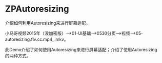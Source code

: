# ZPAutoresizing
介绍如何利用Autoresizing来进行屏幕适配。

小马哥视频2015年（没加密版）——>01-UI基础——>0530分页——>视频——>05-autoresizing.flv.cc.mp4_.mkv。

此Demo介绍了如何使用Autoresizing来进行屏幕适配；介绍了使用Autoresizing的两种方式。
